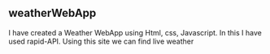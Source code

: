 ## weatherWebApp
I have created a Weather WebApp using Html, css, Javascript. 
In this I have used rapid-API. Using this site  we can find live weather 

